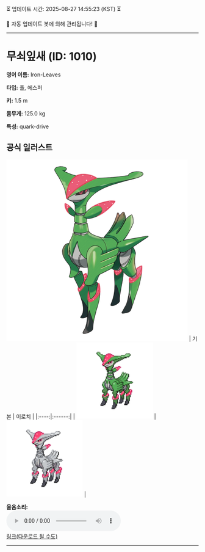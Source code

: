 
⏳ 업데이트 시간: 2025-08-27 14:55:23 (KST) ⏳

🤖 자동 업데이트 봇에 의해 관리됩니다! 🤖

---

# 무쇠잎새 (ID: 1010)
**영어 이름:** Iron-Leaves

**타입:** 풀, 에스퍼

**키:** 1.5 m

**몸무게:** 125.0 kg

**특성:** quark-drive

## 공식 일러스트
![](https://raw.githubusercontent.com/PokeAPI/sprites/master/sprites/pokemon/other/official-artwork/1010.png)
| 기본 | 이로치 |
|:----:|:------:|
| <img src="https://raw.githubusercontent.com/PokeAPI/sprites/master/sprites/pokemon/1010.png" width="200"> | <img src="https://raw.githubusercontent.com/PokeAPI/sprites/master/sprites/pokemon/shiny/1010.png" width="200"> |

**울음소리:**<br><audio controls src="https://raw.githubusercontent.com/PokeAPI/cries/main/cries/pokemon/latest/1010.ogg"></audio><br> [링크(다운로드 될 수도)](https://raw.githubusercontent.com/PokeAPI/cries/main/cries/pokemon/latest/1010.ogg)


---
